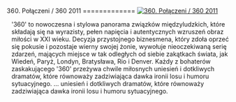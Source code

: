 360. Połączeni / 360 2011 
=============
[![360. Połączeni / 360 2011 ](http://vidos.pl/images/player.gif)](http://vidos.pl/360-polaczeni-360-2011)

 '360' to nowoczesna i stylowa panorama związków międzyludzkich, które składają się na wyrazisty, pełen napięcia i autentycznych wzruszeń obraz miłości w XXI wieku. Decyzja przystojnego biznesmena, który zdoła oprzeć się pokusie i pozostaje wierny swojej żonie, wywołuje nieoczekiwaną serię zdarzeń, mających miejsce w tak odległych od siebie zakątkach świata, jak Wiedeń, Paryż, Londyn, Bratysława, Rio i Denver. Każdy z bohaterów zaskakującego '360' przeżywa chwile miłosnych uniesień i dotkliwych dramatów, które równoważy zadziwiająca dawka ironii losu i humoru sytuacyjnego.   ... uniesień i dotkliwych dramatów, które równoważy zadziwiająca dawka ironii losu i humoru sytuacyjnego.
